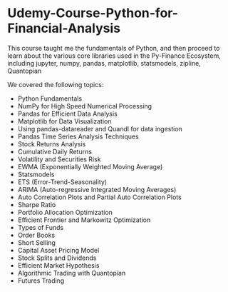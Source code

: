 # Udemy-Course-Python-for-Financial-Analysis
This course taught me the fundamentals of Python, and then proceed to learn about the various core libraries used in the Py-Finance Ecosystem, including jupyter, numpy, pandas, matplotlib, statsmodels, zipline, Quantopian



We covered the following topics:

* Python Fundamentals
* NumPy for High Speed Numerical Processing
* Pandas for Efficient Data Analysis
* Matplotlib for Data Visualization
* Using pandas-datareader and Quandl for data ingestion
* Pandas Time Series Analysis Techniques
* Stock Returns Analysis
* Cumulative Daily Returns
* Volatility and Securities Risk
* EWMA (Exponentially Weighted Moving Average)
* Statsmodels
* ETS (Error-Trend-Seasonality)
* ARIMA (Auto-regressive Integrated Moving Averages)
* Auto Correlation Plots and Partial Auto Correlation Plots
* Sharpe Ratio
* Portfolio Allocation Optimization 
* Efficient Frontier and Markowitz Optimization
* Types of Funds
* Order Books
* Short Selling
* Capital Asset Pricing Model
* Stock Splits and Dividends
* Efficient Market Hypothesis
* Algorithmic Trading with Quantopian
* Futures Trading
